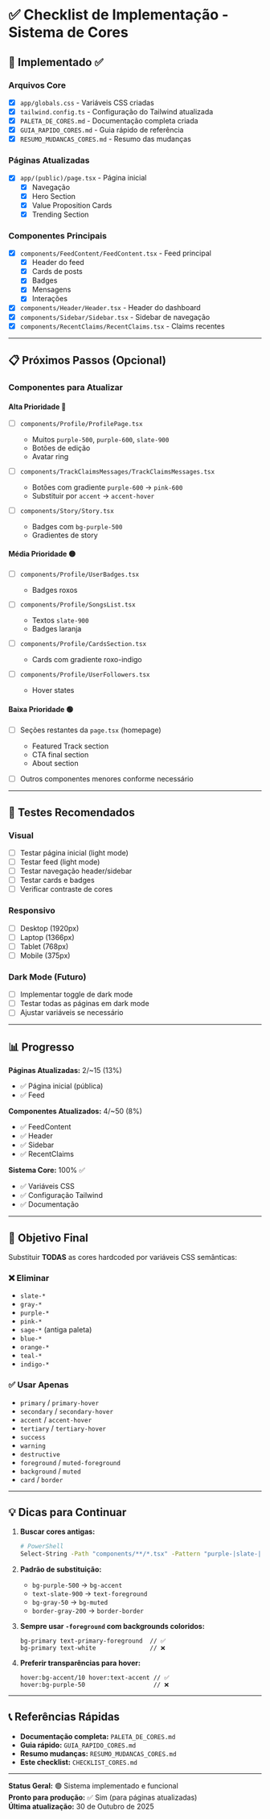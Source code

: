 # ✅ Checklist de Implementação - Sistema de Cores

## 🎯 Implementado ✅

### Arquivos Core
- [x] `app/globals.css` - Variáveis CSS criadas
- [x] `tailwind.config.ts` - Configuração do Tailwind atualizada
- [x] `PALETA_DE_CORES.md` - Documentação completa criada
- [x] `GUIA_RAPIDO_CORES.md` - Guia rápido de referência
- [x] `RESUMO_MUDANCAS_CORES.md` - Resumo das mudanças

### Páginas Atualizadas
- [x] `app/(public)/page.tsx` - Página inicial
  - [x] Navegação
  - [x] Hero Section
  - [x] Value Proposition Cards
  - [x] Trending Section

### Componentes Principais
- [x] `components/FeedContent/FeedContent.tsx` - Feed principal
  - [x] Header do feed
  - [x] Cards de posts
  - [x] Badges
  - [x] Mensagens
  - [x] Interações
- [x] `components/Header/Header.tsx` - Header do dashboard
- [x] `components/Sidebar/Sidebar.tsx` - Sidebar de navegação
- [x] `components/RecentClaims/RecentClaims.tsx` - Claims recentes

---

## 📋 Próximos Passos (Opcional)

### Componentes para Atualizar

#### Alta Prioridade 🔴
- [ ] `components/Profile/ProfilePage.tsx`
  - Muitos `purple-500`, `purple-600`, `slate-900`
  - Botões de edição
  - Avatar ring
  
- [ ] `components/TrackClaimsMessages/TrackClaimsMessages.tsx`
  - Botões com gradiente `purple-600` → `pink-600`
  - Substituir por `accent` → `accent-hover`

- [ ] `components/Story/Story.tsx`
  - Badges com `bg-purple-500`
  - Gradientes de story

#### Média Prioridade 🟡
- [ ] `components/Profile/UserBadges.tsx`
  - Badges roxos
  
- [ ] `components/Profile/SongsList.tsx`
  - Textos `slate-900`
  - Badges laranja

- [ ] `components/Profile/CardsSection.tsx`
  - Cards com gradiente roxo-indigo

- [ ] `components/Profile/UserFollowers.tsx`
  - Hover states

#### Baixa Prioridade 🟢
- [ ] Seções restantes da `page.tsx` (homepage)
  - Featured Track section
  - CTA final section
  - About section

- [ ] Outros componentes menores conforme necessário

---

## 🧪 Testes Recomendados

### Visual
- [ ] Testar página inicial (light mode)
- [ ] Testar feed (light mode)
- [ ] Testar navegação header/sidebar
- [ ] Testar cards e badges
- [ ] Verificar contraste de cores

### Responsivo
- [ ] Desktop (1920px)
- [ ] Laptop (1366px)
- [ ] Tablet (768px)
- [ ] Mobile (375px)

### Dark Mode (Futuro)
- [ ] Implementar toggle de dark mode
- [ ] Testar todas as páginas em dark mode
- [ ] Ajustar variáveis se necessário

---

## 📊 Progresso

**Páginas Atualizadas:** 2/~15 (13%)
- ✅ Página inicial (pública)
- ✅ Feed

**Componentes Atualizados:** 4/~50 (8%)
- ✅ FeedContent
- ✅ Header
- ✅ Sidebar
- ✅ RecentClaims

**Sistema Core:** 100% ✅
- ✅ Variáveis CSS
- ✅ Configuração Tailwind
- ✅ Documentação

---

## 🎯 Objetivo Final

Substituir **TODAS** as cores hardcoded por variáveis CSS semânticas:

### ❌ Eliminar
- `slate-*`
- `gray-*`
- `purple-*`
- `pink-*`
- `sage-*` (antiga paleta)
- `blue-*`
- `orange-*`
- `teal-*`
- `indigo-*`

### ✅ Usar Apenas
- `primary` / `primary-hover`
- `secondary` / `secondary-hover`
- `accent` / `accent-hover`
- `tertiary` / `tertiary-hover`
- `success`
- `warning`
- `destructive`
- `foreground` / `muted-foreground`
- `background` / `muted`
- `card` / `border`

---

## 💡 Dicas para Continuar

1. **Buscar cores antigas:**
   ```bash
   # PowerShell
   Select-String -Path "components/**/*.tsx" -Pattern "purple-|slate-|sage-|gray-" -CaseSensitive
   ```

2. **Padrão de substituição:**
   - `bg-purple-500` → `bg-accent`
   - `text-slate-900` → `text-foreground`
   - `bg-gray-50` → `bg-muted`
   - `border-gray-200` → `border-border`

3. **Sempre usar `-foreground` com backgrounds coloridos:**
   ```tsx
   bg-primary text-primary-foreground  // ✅
   bg-primary text-white               // ❌
   ```

4. **Preferir transparências para hover:**
   ```tsx
   hover:bg-accent/10 hover:text-accent // ✅
   hover:bg-purple-50                   // ❌
   ```

---

## 📞 Referências Rápidas

- **Documentação completa:** `PALETA_DE_CORES.md`
- **Guia rápido:** `GUIA_RAPIDO_CORES.md`
- **Resumo mudanças:** `RESUMO_MUDANCAS_CORES.md`
- **Este checklist:** `CHECKLIST_CORES.md`

---

**Status Geral:** 🟢 Sistema implementado e funcional  
**Pronto para produção:** ✅ Sim (para páginas atualizadas)  
**Última atualização:** 30 de Outubro de 2025

